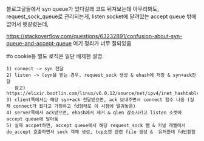 
블로그글들에서 syn queue가 있다길래 코드 뒤져보는데 아무리봐도, request_sock_queue로 관리되는게, 
listen socket에 달려있는 accept queue 밖에 없어서 헷갈렸는데, 

https://stackoverflow.com/questions/63232891/confusion-about-syn-queue-and-accept-queue  여기 정리가 너무 잘되있음 


tfo cookie등 별도 로직은 일단 배제한 설명. 

```
1) connect -> syn 전달
2) listen -> (syn을 받는 경우, request_sock 생성 & ehash에 저장 & syn+ack전달 
   참고) https://elixir.bootlin.com/linux/v6.0.12/source/net/ipv4/inet_hashtables.c#L519
3) client쪽에서는 해당 syn+ack 전달받으면, ack 보내주면서 connect 함수 나옴 (실제 connect가 됬다고 가정하고 fd형태로 이 시점에 떨궈놓음)
4) server쪽에서 ack받으면, ehash에서 제거 & qlen 감소시키고 listen 소켓에 accept queue에 달아둠
5) 실제 accpet하면, accept queue에서 해당 request_sock 뺌 & 커널 레벨에서 do_accept 호출하면서 sock 객체 생성, tcp소켓 관련 file 생성 &  유저한테 fd반환함 
```

